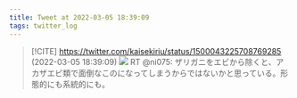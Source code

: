 ```yaml
---
title: Tweet at 2022-03-05 18:39:09
tags: twitter_log
---
```


> [!CITE] https://twitter.com/kaisekiriu/status/1500043225708769285 (2022-03-05 18:39:09)
> ![](https://twitter.com/kaisekiriu/status/1500043225708769285)
> RT @ni075: ザリガニをエビから除くと、アカザエビ類で面倒なこのになってしまうからではないかと思っている。形態的にも系統的にも。
